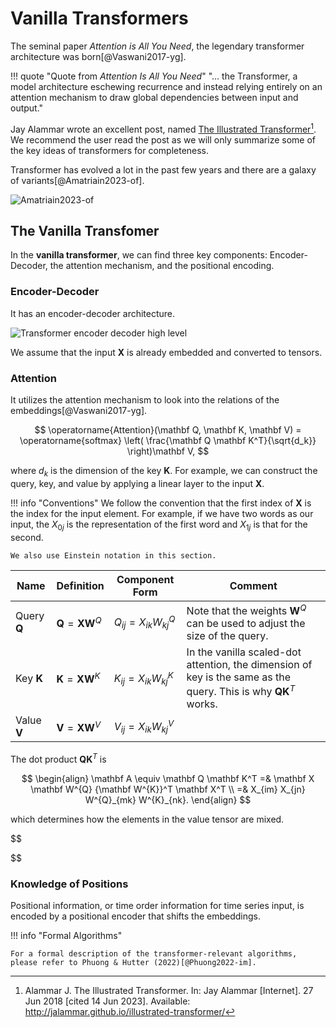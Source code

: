 # Vanilla Transformers

The seminal paper *Attention is All You Need*, the legendary transformer architecture was born[@Vaswani2017-yg].

!!! quote "Quote from *Attention Is All You Need*"
    "... the Transformer, a model architecture eschewing recurrence and instead relying entirely on an attention mechanism to draw global dependencies between input and output."

Jay Alammar wrote an excellent post, named [The Illustrated Transformer](http://jalammar.github.io/illustrated-transformer/)[^illustrated_transformer]. We recommend the user read the post as we will only summarize some of the key ideas of transformers for completeness.

Transformer has evolved a lot in the past few years and there are a galaxy of variants[@Amatriain2023-of].

![Amatriain2023-of](../assets/transformers.vanilla/transformer-family-tree.png)

## The Vanilla Transfomer

In the **vanilla transformer**, we can find three key components: Encoder-Decoder, the attention mechanism, and the positional encoding.

### Encoder-Decoder

It has an encoder-decoder architecture.

![Transformer encoder decoder high level](../assets/transformers.vanilla/transfomer-encoder-decoder-highlevel.jpg)

We assume that the input $\mathbf X$ is already embedded and converted to tensors.

### Attention

It utilizes the attention mechanism to look into the relations of the embeddings[@Vaswani2017-yg].

$$
\operatorname{Attention}(\mathbf Q, \mathbf K, \mathbf V) = \operatorname{softmax} \left( \frac{\mathbf Q \mathbf K^T}{\sqrt{d_k}} \right)\mathbf V,
$$

where $d_k$ is the dimension of the key $\mathbf K$. For example, we can construct the query, key, and value by applying a linear layer to the input $\mathbf X$.

!!! info "Conventions"
    We follow the convention that the first index of $\mathbf X$ is the index for the input element. For example, if we have two words as our input, the $X_{0j}$ is the representation of the first word and $X_{1j}$ is that for the second.

    We also use Einstein notation in this section.

| Name | Definition |  Component Form  | Comment |
|-----|--------|-------|-------|
| Query $\mathbf Q$ | $\mathbf Q=\mathbf X \mathbf W^Q$  | $Q_{ij} = X_{ik} W^{Q}_{kj}$ | Note that the weights $\mathbf W^Q$ can be used to adjust the size of the query. |
| Key $\mathbf K$ | $\mathbf K=\mathbf X \mathbf W^K$  | $K_{ij} = X_{ik} W^{K}_{kj}$ | In the vanilla scaled-dot attention, the dimension of key is the same as the query. This is why $\mathbf Q \mathbf K^T$ works. |
| Value $\mathbf V$ | $\mathbf V = \mathbf X \mathbf W^V$ | $V_{ij} = X_{ik} W^{V}_{kj}$ |  |

The dot product $\mathbf Q \mathbf K^T$ is

$$
\begin{align}
\mathbf A \equiv \mathbf Q \mathbf K^T =& \mathbf X \mathbf W^{Q} {\mathbf W^{K}}^T \mathbf X^T \\
=& X_{im} X_{jn} W^{Q}_{mk} W^{K}_{nk}.
\end{align}
$$

which determines how the elements in the value tensor are mixed.

$$

$$



### Knowledge of Positions

Positional information, or time order information for time series input, is encoded by a positional encoder that shifts the embeddings.

!!! info "Formal Algorithms"

    For a formal description of the transformer-relevant algorithms, please refer to Phuong & Hutter (2022)[@Phuong2022-im].



[^illustrated_transformer]: Alammar J. The Illustrated Transformer. In: Jay Alammar [Internet]. 27 Jun 2018 [cited 14 Jun 2023]. Available: http://jalammar.github.io/illustrated-transformer/
